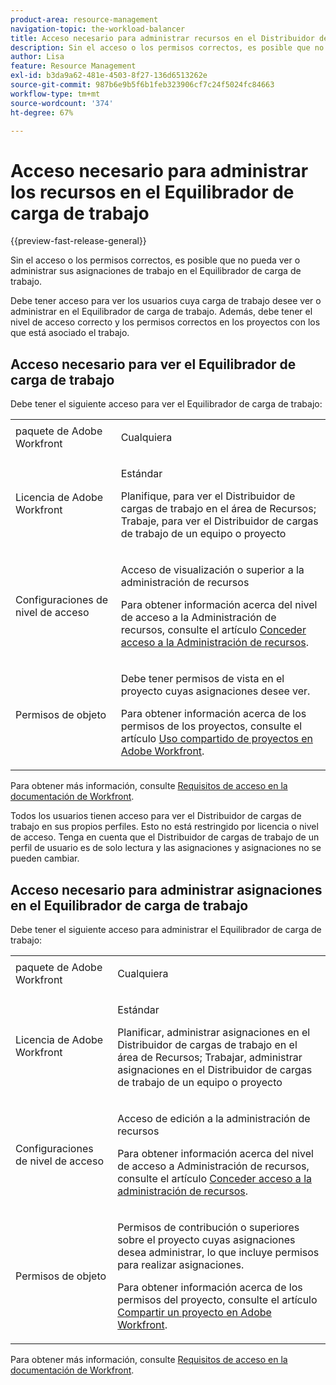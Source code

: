 ```yaml
---
product-area: resource-management
navigation-topic: the-workload-balancer
title: Acceso necesario para administrar recursos en el Distribuidor de cargas de trabajo
description: Sin el acceso o los permisos correctos, es posible que no pueda ver o administrar sus asignaciones de trabajo en el Equilibrador de carga de trabajo.
author: Lisa
feature: Resource Management
exl-id: b3da9a62-481e-4503-8f27-136d6513262e
source-git-commit: 987b6e9b5f6b1feb323906cf7c24f5024fc84663
workflow-type: tm+mt
source-wordcount: '374'
ht-degree: 67%

---
```


# Acceso necesario para administrar los recursos en el Equilibrador de carga de trabajo

{{preview-fast-release-general}}

Sin el acceso o los permisos correctos, es posible que no pueda ver o administrar sus asignaciones de trabajo en el Equilibrador de carga de trabajo.

Debe tener acceso para ver los usuarios cuya carga de trabajo desee ver o administrar en el Equilibrador de carga de trabajo. Además, debe tener el nivel de acceso correcto y los permisos correctos en los proyectos con los que está asociado el trabajo.

<!--## Adobe Workfront package needed to use the Workload Balancer for different areas

The following table illustrates the connection between the Workfront plan your company has and where in the system you can use the Workload Balancer:

<table style="table-layout:auto"> 
 <col> 
 <col> 
 <tbody> 
  <tr> 
   <td><p><b>Workfront Plan (Current)</b></p></td> 
   <td> <p><b>Areas where you can access the Workload Balancer</b></p> </td> 
  </tr> 
  <tr> 
   <td>Team or higher </td> 
   <td>Workload Balancer for a team or a project</td> 
  </tr> 
  <tr> 
   <td>Pro or higher</td> 
   <td>Workload Balancer for multiple projects, at the system level</td> 
  </tr> 
  <tr> 
   <td><p><b>Workfront Plan (New)</b></p></td> 
   <td> <p><b>Areas where you can access the Workload Balancer</b></p> </td> 
  </tr>
  <tr> 
   <td>Any </td> 
   <td>Access the Workload Balancer anywhere in Workfront</td> 
  </tr> 
 </tbody> 
</table>

For information about the Workfront plans, see [Our Plans](https://business.adobe.com/es/products/workfront/pricing.html).

For information about where you can locate the Workload Balancer in Workfront, see [Locate the Workload Balancer](../../resource-mgmt/workload-balancer/locate-workload-balancer.md).-->

## Acceso necesario para ver el Equilibrador de carga de trabajo

Debe tener el siguiente acceso para ver el Equilibrador de carga de trabajo:

<table style="table-layout:auto"> 
 <col> 
 <col> 
 <tbody>
  <tr> 
   <td>paquete de Adobe Workfront</td> 
   <td><p>Cualquiera</p></td>
  </tr>
  <tr> 
   <td>Licencia de Adobe Workfront</td> 
   <td><p>Estándar</p>
       <p>Planifique, para ver el Distribuidor de cargas de trabajo en el área de Recursos; Trabaje, para ver el Distribuidor de cargas de trabajo de un equipo o proyecto</p></td>
  </tr>  
  <tr> 
   <td>Configuraciones de nivel de acceso</td> 
   <td> <p>Acceso de visualización o superior a la administración de recursos</p> <p>Para obtener información acerca del nivel de acceso a la Administración de recursos, consulte el artículo <a href="../../administration-and-setup/add-users/configure-and-grant-access/grant-access-resource-management.md">Conceder acceso a la Administración de recursos</a>.</p></td> 
  </tr> 
  <tr> 
   <td>Permisos de objeto</td> 
   <td> <p>Debe tener permisos de vista en el proyecto cuyas asignaciones desee ver. </p> <p>Para obtener información acerca de los permisos de los proyectos, consulte el artículo <a href="../../workfront-basics/grant-and-request-access-to-objects/share-a-project.md">Uso compartido de proyectos en Adobe Workfront</a>.</p></td> 
  </tr> 
 </tbody> 
</table>

Para obtener más información, consulte [Requisitos de acceso en la documentación de Workfront](/help/quicksilver/administration-and-setup/add-users/access-levels-and-object-permissions/access-level-requirements-in-documentation.md).

<span class="preview">Todos los usuarios tienen acceso para ver el Distribuidor de cargas de trabajo en sus propios perfiles. Esto no está restringido por licencia o nivel de acceso. Tenga en cuenta que el Distribuidor de cargas de trabajo de un perfil de usuario es de solo lectura y las asignaciones y asignaciones no se pueden cambiar.</span>

## Acceso necesario para administrar asignaciones en el Equilibrador de carga de trabajo

Debe tener el siguiente acceso para administrar el Equilibrador de carga de trabajo:

<table style="table-layout:auto"> 
 <col> 
 <col> 
 <tbody>
  <tr> 
   <td>paquete de Adobe Workfront</td> 
   <td><p>Cualquiera</p></td>
  </tr>
  <tr> 
  <tr> 
   <td>Licencia de Adobe Workfront</td> 
   <td><p>Estándar</p>
       <p>Planificar, administrar asignaciones en el Distribuidor de cargas de trabajo en el área de Recursos; Trabajar, administrar asignaciones en el Distribuidor de cargas de trabajo de un equipo o proyecto</p></td>
  </tr> 
  <tr> 
   <td>Configuraciones de nivel de acceso</td>
   <td> <p>Acceso de edición a la administración de recursos</p>
     <p>Para obtener información acerca del nivel de acceso a Administración de recursos, consulte el artículo <a href="../../administration-and-setup/add-users/configure-and-grant-access/grant-access-resource-management.md" >Conceder acceso a la administración de recursos</a>.</p> </td> 
  </tr> 
  <tr> 
   <td>Permisos de objeto</td> 
   <td> <p> Permisos de contribución o superiores sobre el proyecto cuyas asignaciones desea administrar, lo que incluye permisos para realizar asignaciones. </p> <p>Para obtener información acerca de los permisos del proyecto, consulte el artículo <a href="../../workfront-basics/grant-and-request-access-to-objects/share-a-project.md">Compartir un proyecto en Adobe Workfront</a>.</p></td>
  </tr> 
 </tbody>
</table>

Para obtener más información, consulte [Requisitos de acceso en la documentación de Workfront](/help/quicksilver/administration-and-setup/add-users/access-levels-and-object-permissions/access-level-requirements-in-documentation.md).

<!--these notes were inside the table: for the Edit access to Res Management
<p data-mc-conditions="QuicksilverOrClassic.Draft mode">View or higher access to Financial Data, if you want to view information by cost (NOTE: this is not possible yet!)</p>    
     <p data-mc-conditions="QuicksilverOrClassic.Draft mode">For information about the Financial Data access level, see the article<a href="../../administration-and-setup/add-users/configure-and-grant-access/grant-access-financial.md" class="MCXref xref">Grant access to financial data</a>. (NOTE: this is not possible yet!)</p>
    -->
